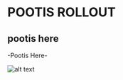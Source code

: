 # POOTIS ROLLOUT
## pootis here

                      


-Pootis Here-

![alt text](https://raw.githubusercontent.com/DrDoofinshmekel/Pootis-Rollout/main/Repo%20Comp/Pootis%20Rollout%20Logo%201.png)



